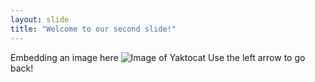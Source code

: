 ```yaml
---
layout: slide
title: "Welcome to our second slide!"
---
```

Embedding an image here
![Image of Yaktocat](https://octodex.github.com/images/yaktocat.png)
Use the left arrow to go back!
